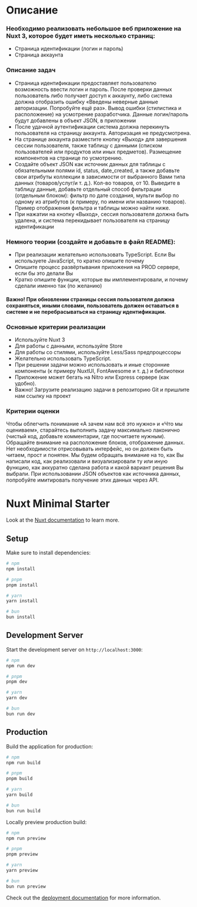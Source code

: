 # Описание

### Необходимо реализовать небольшое веб приложение на Nuxt 3, которое будет иметь несколько страниц:

- Cтраница идентификации (логин и пароль)
- Cтраница аккаунта

### Описание задач

- Страница идентификации предоставляет пользователю возможность ввести логин
  и пароль. После проверки данных пользователь либо получает доступ к аккаунту,
  либо система должна отобразить ошибку «Введены неверные данные
  авторизации. Попробуйте ещё раз». Вывод ошибки (стилистика и расположение)
  на усмотрение разработчика. Данные логин/пароль будут добавлены в объект
  JSON, в приложении
- После удачной аутентификации система должна перекинуть пользователя на
  страницу аккаунта. Авторизация не предусмотрена.
- На странице аккаунта разместите кнопку «Выход» для завершения сессии
  пользователя, также таблицу с данными (списком пользователей или продуктов
  или иных предметов). Размещение компонентов на странице по усмотрению.
- Создайте объект JSON как источник данных для таблицы с обязательными полями
  id, status, date_created, а также добавьте свои атрибуты коллекции в зависимости
  от выбранного Вами типа данных (товаров/услуг/и т. д.). Кол-во товаров, от 10.
  Выведите в таблицу данные, добавьте отдельный способ фильтрации (отдельным
  блоком): фильтр по дате создания, мульти выбор по одному из атрибутов (к
  примеру, по имени или названию товаров). Пример отображения фильтра и
  таблицы можно найти ниже.
- При нажатии на кнопку «Выход», сессия пользователя должна быть удалена, и
  система перекидывает пользователя на страницу идентификации

### Немного теории (создайте и добавьте в файл README):

- При реализации желательно использовать TypeScript. Если Вы используете JavaScript, то кратко опишите почему
- Опишите процесс развёртывания приложения на PROD сервере, если бы это делали Вы
- Кратко опишите функции, которые вы имплементировали, и почему сделали именно так (по желанию)

#### Важно! При обновлении страницы сессия пользователя должна сохраняться, иными словами, пользователь должен оставаться в системе и не перебрасываться на страницу идентификации.

### Основные критерии реализации

- Используйте Nuxt 3
- Для работы с данными, используйте Store
- Для работы со стилями, используйте Less/Sass предпроцессоры
- Желательно использовать TypeScript.
- При решении задачи можно использовать и иные сторонние компоненты (к примеру NuxtUI, FontAwesome и т. д.) и библиотеки
- Приложение может бегать на Nitro или Express сервере (как удобно).
- Важно! Загрузите реализацию задачи в репозиторию Git и пришлите нам ссылку
  на проект

### Критерии оценки

Чтобы облегчить понимание «А зачем нам всё это нужно» и «Что мы оцениваем»,
старайтесь выполнить задачу максимально лаконично (чистый код, добавьте
комментарии, где посчитаете нужным). Обращайте внимание на расположение блоков,
отображение данных. Нет необходимости отрисовывать интерфейс, но он должен быть
читаем, прост и понятен.
Мы будем обращать внимание на то, как Вы написали код, как реализовали и
визуализировали ту или иную функцию, как аккуратно сделана работа и какой вариант
решения Вы выбрали. При использовании JSON объектов как источника данных,
попробуйте имитировать получение этих данных через API.

# Nuxt Minimal Starter

Look at the [Nuxt documentation](https://nuxt.com/docs/getting-started/introduction) to learn more.

## Setup

Make sure to install dependencies:

```bash
# npm
npm install

# pnpm
pnpm install

# yarn
yarn install

# bun
bun install
```

## Development Server

Start the development server on `http://localhost:3000`:

```bash
# npm
npm run dev

# pnpm
pnpm dev

# yarn
yarn dev

# bun
bun run dev
```

## Production

Build the application for production:

```bash
# npm
npm run build

# pnpm
pnpm build

# yarn
yarn build

# bun
bun run build
```

Locally preview production build:

```bash
# npm
npm run preview

# pnpm
pnpm preview

# yarn
yarn preview

# bun
bun run preview
```

Check out the [deployment documentation](https://nuxt.com/docs/getting-started/deployment) for more information.
